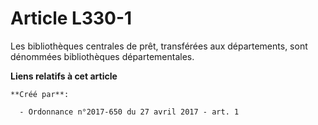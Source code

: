 # Article L330-1

Les bibliothèques centrales de prêt, transférées aux départements, sont dénommées bibliothèques départementales.

**Liens relatifs à cet article**

	**Créé par**:

	  - Ordonnance n°2017-650 du 27 avril 2017 - art. 1
